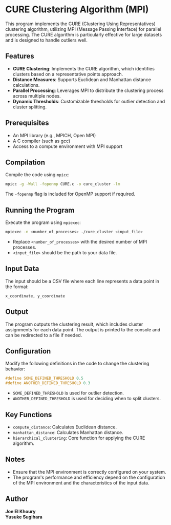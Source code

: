 
# CURE Clustering Algorithm (MPI)

This program implements the CURE (Clustering Using Representatives) clustering algorithm, utilizing MPI (Message Passing Interface) for parallel processing. The CURE algorithm is particularly effective for large datasets and is designed to handle outliers well.

## Features

- **CURE Clustering**: Implements the CURE algorithm, which identifies clusters based on a representative points approach.
- **Distance Measures**: Supports Euclidean and Manhattan distance calculations.
- **Parallel Processing**: Leverages MPI to distribute the clustering process across multiple nodes.
- **Dynamic Thresholds**: Customizable thresholds for outlier detection and cluster splitting.

## Prerequisites

- An MPI library (e.g., MPICH, Open MPI)
- A C compiler (such as gcc)
- Access to a compute environment with MPI support

## Compilation

Compile the code using `mpicc`:

```bash
mpicc -g -Wall -fopenmp CURE.c -o cure_cluster -lm
```

The `-fopenmp` flag is included for OpenMP support if required.

## Running the Program

Execute the program using `mpiexec`:

```bash
mpiexec -n <number_of_processes> ./cure_cluster <input_file>
```

- Replace `<number_of_processes>` with the desired number of MPI processes.
- `<input_file>` should be the path to your data file.

## Input Data

The input should be a CSV file where each line represents a data point in the format:

```
x_coordinate, y_coordinate
```

## Output

The program outputs the clustering result, which includes cluster assignments for each data point. The output is printed to the console and can be redirected to a file if needed.

## Configuration

Modify the following definitions in the code to change the clustering behavior:

```c
#define SOME_DEFINED_THRESHOLD 0.5
#define ANOTHER_DEFINED_THRESHOLD 0.3
```

- `SOME_DEFINED_THRESHOLD` is used for outlier detection.
- `ANOTHER_DEFINED_THRESHOLD` is used for deciding when to split clusters.

## Key Functions

- `compute_distance`: Calculates Euclidean distance.
- `manhattan_distance`: Calculates Manhattan distance.
- `hierarchical_clustering`: Core function for applying the CURE algorithm.

## Notes

- Ensure that the MPI environment is correctly configured on your system.
- The program's performance and efficiency depend on the configuration of the MPI environment and the characteristics of the input data.

## Author

**Joe El Khoury**  
**Yusuke Sugihara**

